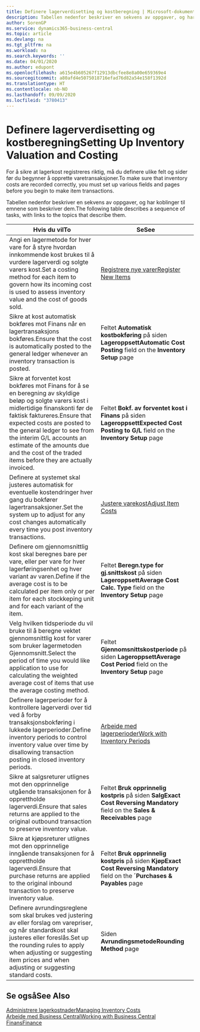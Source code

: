 ```yaml
---
title: Definere lagerverdisetting og kostberegning | Microsoft-dokumentasjon
description: Tabellen nedenfor beskriver en sekvens av oppgaver, og har koblinger til emnene som beskriver dem.
author: SorenGP
ms.service: dynamics365-business-central
ms.topic: article
ms.devlang: na
ms.tgt_pltfrm: na
ms.workload: na
ms.search.keywords: ''
ms.date: 04/01/2020
ms.author: edupont
ms.openlocfilehash: a615e4b605267f12913dbcfee8e8a00e659369e4
ms.sourcegitcommit: a80afd4e5075018716efad76d82a54e158f1392d
ms.translationtype: HT
ms.contentlocale: nb-NO
ms.lasthandoff: 09/09/2020
ms.locfileid: "3780413"
---
```

# <a name="setting-up-inventory-valuation-and-costing"></a><span data-ttu-id="1eea2-103">Definere lagerverdisetting og kostberegning</span><span class="sxs-lookup"><span data-stu-id="1eea2-103">Setting Up Inventory Valuation and Costing</span></span>
<span data-ttu-id="1eea2-104">For å sikre at lagerkost registreres riktig, må du definere ulike felt og sider før du begynner å opprette varetransaksjoner.</span><span class="sxs-lookup"><span data-stu-id="1eea2-104">To make sure that inventory costs are recorded correctly, you must set up various fields and pages before you begin to make item transactions.</span></span>

<span data-ttu-id="1eea2-105">Tabellen nedenfor beskriver en sekvens av oppgaver, og har koblinger til emnene som beskriver dem.</span><span class="sxs-lookup"><span data-stu-id="1eea2-105">The following table describes a sequence of tasks, with links to the topics that describe them.</span></span>

|<span data-ttu-id="1eea2-106">**Hvis du vil**</span><span class="sxs-lookup"><span data-stu-id="1eea2-106">**To**</span></span>|<span data-ttu-id="1eea2-107">**Se**</span><span class="sxs-lookup"><span data-stu-id="1eea2-107">**See**</span></span>|  
|------------|-------------|  
|<span data-ttu-id="1eea2-108">Angi en lagermetode for hver vare for å styre hvordan innkommende kost brukes til å vurdere lagerverdi og solgte varers kost.</span><span class="sxs-lookup"><span data-stu-id="1eea2-108">Set a costing method for each item to govern how its incoming cost is used to assess inventory value and the cost of goods sold.</span></span>|[<span data-ttu-id="1eea2-109">Registrere nye varer</span><span class="sxs-lookup"><span data-stu-id="1eea2-109">Register New Items</span></span>](inventory-how-register-new-items.md)|  
|<span data-ttu-id="1eea2-110">Sikre at kost automatisk bokføres mot Finans når en lagertransaksjons bokføres.</span><span class="sxs-lookup"><span data-stu-id="1eea2-110">Ensure that the cost is automatically posted to the general ledger whenever an inventory transaction is posted.</span></span>|<span data-ttu-id="1eea2-111">Feltet **Automatisk kostbokføring** på siden **Lageroppsett**</span><span class="sxs-lookup"><span data-stu-id="1eea2-111">**Automatic Cost Posting** field on the **Inventory Setup** page</span></span>|  
|<span data-ttu-id="1eea2-112">Sikre at forventet kost bokføres mot Finans for å se en beregning av skyldige beløp og solgte varers kost i midlertidige finanskonti før de faktisk faktureres.</span><span class="sxs-lookup"><span data-stu-id="1eea2-112">Ensure that expected costs are posted to the general ledger to see from the interim G/L accounts an estimate of the amounts due and the cost of the traded items before they are actually invoiced.</span></span>|<span data-ttu-id="1eea2-113">Feltet **Bokf. av forventet kost i Finans** på siden **Lageroppsett**</span><span class="sxs-lookup"><span data-stu-id="1eea2-113">**Expected Cost Posting to G/L** field on the **Inventory Setup** page</span></span>|  
|<span data-ttu-id="1eea2-114">Definere at systemet skal justeres automatisk for eventuelle kostendringer hver gang du bokfører lagertransaksjoner.</span><span class="sxs-lookup"><span data-stu-id="1eea2-114">Set the system up to adjust for any cost changes automatically every time you post inventory transactions.</span></span>|[<span data-ttu-id="1eea2-115">Justere varekost</span><span class="sxs-lookup"><span data-stu-id="1eea2-115">Adjust Item Costs</span></span>](inventory-how-adjust-item-costs.md)|  
|<span data-ttu-id="1eea2-116">Definere om gjennomsnittlig kost skal beregnes bare per vare, eller per vare for hver lagerføringsenhet og hver variant av varen.</span><span class="sxs-lookup"><span data-stu-id="1eea2-116">Define if the average cost is to be calculated per item only or per item for each stockkeping unit and for each variant of the item.</span></span>|<span data-ttu-id="1eea2-117">Feltet **Beregn.type for gj.snittskost** på siden **Lageroppsett**</span><span class="sxs-lookup"><span data-stu-id="1eea2-117">**Average Cost Calc. Type** field on the **Inventory Setup** page</span></span>|  
|<span data-ttu-id="1eea2-118">Velg hvilken tidsperiode du vil bruke til å beregne vektet gjennomsnittlig kost for varer som bruker lagermetoden Gjennomsnitt.</span><span class="sxs-lookup"><span data-stu-id="1eea2-118">Select the period of time you would like application to use for calculating the weighted average cost of items that use the average costing method.</span></span>|<span data-ttu-id="1eea2-119">Feltet **Gjennomsnittskostperiode** på siden **Lageroppsett**</span><span class="sxs-lookup"><span data-stu-id="1eea2-119">**Average Cost Period** field on the **Inventory Setup** page</span></span>|  
|<span data-ttu-id="1eea2-120">Definere lagerperioder for å kontrollere lagerverdi over tid ved å forby transaksjonsbokføring i lukkede lagerperioder.</span><span class="sxs-lookup"><span data-stu-id="1eea2-120">Define inventory periods to control inventory value over time by disallowing transaction posting in closed inventory periods.</span></span>|[<span data-ttu-id="1eea2-121">Arbeide med lagerperioder</span><span class="sxs-lookup"><span data-stu-id="1eea2-121">Work with Inventory Periods</span></span>](finance-how-to-work-with-inventory-periods.md)|  
|<span data-ttu-id="1eea2-122">Sikre at salgsreturer utlignes mot den opprinnelige utgående transaksjonen for å opprettholde lagerverdi.</span><span class="sxs-lookup"><span data-stu-id="1eea2-122">Ensure that sales returns are applied to the original outbound transaction to preserve inventory value.</span></span>|<span data-ttu-id="1eea2-123">Feltet **Bruk opprinnelig kostpris** på siden **Salg**</span><span class="sxs-lookup"><span data-stu-id="1eea2-123">**Exact Cost Reversing Mandatory** field on the **Sales & Receivables** page</span></span>|  
|<span data-ttu-id="1eea2-124">Sikre at kjøpsreturer utlignes mot den opprinnelige inngående transaksjonen for å opprettholde lagerverdi.</span><span class="sxs-lookup"><span data-stu-id="1eea2-124">Ensure that purchase returns are applied to the original inbound transaction to preserve inventory value.</span></span>|<span data-ttu-id="1eea2-125">Feltet **Bruk opprinnelig kostpris** på siden **Kjøp**</span><span class="sxs-lookup"><span data-stu-id="1eea2-125">**Exact Cost Reversing Mandatory** field on the **´Purchases & Payables** page</span></span>|
|<span data-ttu-id="1eea2-126">Definere avrundingsreglene som skal brukes ved justering av eller forslag om varepriser, og når standardkost skal justeres eller foreslås.</span><span class="sxs-lookup"><span data-stu-id="1eea2-126">Set up the rounding rules to apply when adjusting or suggesting item prices and when adjusting or suggesting standard costs.</span></span>|<span data-ttu-id="1eea2-127">Siden **Avrundingsmetode**</span><span class="sxs-lookup"><span data-stu-id="1eea2-127">**Rounding Method** page</span></span>|  

## <a name="see-also"></a><span data-ttu-id="1eea2-128">Se også</span><span class="sxs-lookup"><span data-stu-id="1eea2-128">See Also</span></span>  
[<span data-ttu-id="1eea2-129">Administrere lagerkostnader</span><span class="sxs-lookup"><span data-stu-id="1eea2-129">Managing Inventory Costs</span></span>](finance-manage-inventory-costs.md)  
[<span data-ttu-id="1eea2-130">Arbeide med Business Central</span><span class="sxs-lookup"><span data-stu-id="1eea2-130">Working with Business Central</span></span>](ui-work-product.md)  
[<span data-ttu-id="1eea2-131">Finans</span><span class="sxs-lookup"><span data-stu-id="1eea2-131">Finance</span></span>](finance.md)  
